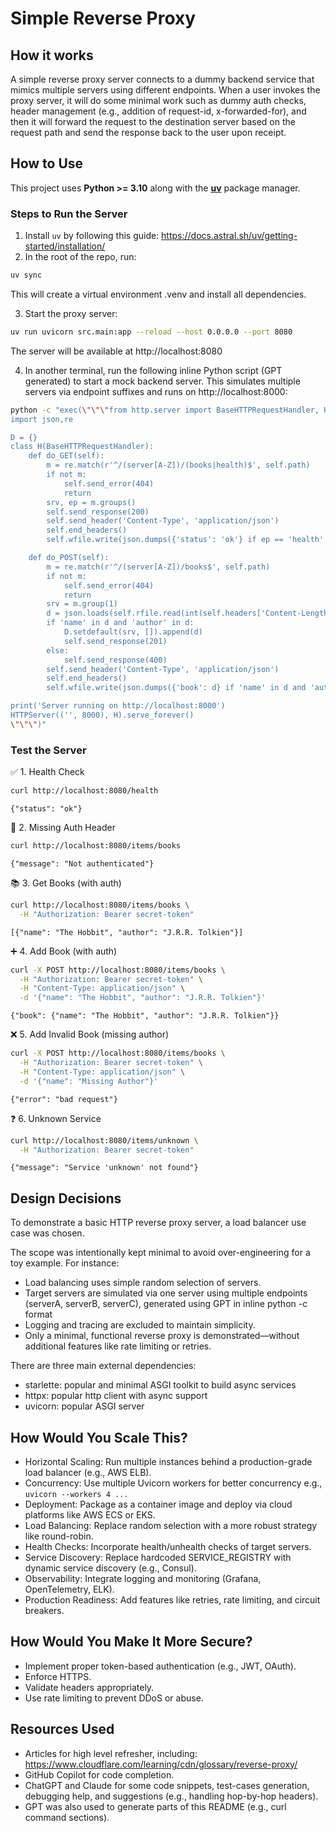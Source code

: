 # Simple Reverse Proxy

## How it works
A simple reverse proxy server connects to a dummy backend service that mimics multiple servers using different endpoints. When a user invokes the proxy server, it will do some minimal work such as dummy auth checks, header management (e.g., addition of request-id, x-forwarded-for), and then it will forward the request to the destination server based on the request path and send the response back to the user upon receipt.

## How to Use

This project uses **Python >= 3.10** along with the **[uv](https://docs.astral.sh/uv/)** package manager.

### Steps to Run the Server

1. Install `uv` by following this guide: https://docs.astral.sh/uv/getting-started/installation/
2. In the root of the repo, run:  
```bash
uv sync
```

This will create a virtual environment .venv and install all dependencies.

3. Start the proxy server:
```bash
uv run uvicorn src.main:app --reload --host 0.0.0.0 --port 8080
```
The server will be available at http://localhost:8080

4. In another terminal, run the following inline Python script (GPT generated) to start a mock backend server. This simulates multiple servers via endpoint suffixes and runs on http://localhost:8000:

```bash
python -c "exec(\"\"\"from http.server import BaseHTTPRequestHandler, HTTPServer
import json,re

D = {}
class H(BaseHTTPRequestHandler):
    def do_GET(self):
        m = re.match(r'^/(server[A-Z])/(books|health)$', self.path)
        if not m:
            self.send_error(404)
            return
        srv, ep = m.groups()
        self.send_response(200)
        self.send_header('Content-Type', 'application/json')
        self.end_headers()
        self.wfile.write(json.dumps({'status': 'ok'} if ep == 'health' else D.get(srv, [])).encode())

    def do_POST(self):
        m = re.match(r'^/(server[A-Z])/books$', self.path)
        if not m:
            self.send_error(404)
            return
        srv = m.group(1)
        d = json.loads(self.rfile.read(int(self.headers['Content-Length'])))
        if 'name' in d and 'author' in d:
            D.setdefault(srv, []).append(d)
            self.send_response(201)
        else:
            self.send_response(400)
        self.send_header('Content-Type', 'application/json')
        self.end_headers()
        self.wfile.write(json.dumps({'book': d} if 'name' in d and 'author' in d else {'error': 'bad request'}).encode())

print('Server running on http://localhost:8000')
HTTPServer(('', 8000), H).serve_forever()
\"\"\")"

```


### Test the Server

✅ 1. Health Check
```bash
curl http://localhost:8080/health
```
```
{"status": "ok"}
```

🚫 2. Missing Auth Header
```bash
curl http://localhost:8080/items/books
```
```
{"message": "Not authenticated"}
```

📚 3. Get Books (with auth)
```bash
curl http://localhost:8080/items/books \
  -H "Authorization: Bearer secret-token"
```
```
[{"name": "The Hobbit", "author": "J.R.R. Tolkien"}]
```

➕ 4. Add Book (with auth)
```bash
curl -X POST http://localhost:8080/items/books \
  -H "Authorization: Bearer secret-token" \
  -H "Content-Type: application/json" \
  -d '{"name": "The Hobbit", "author": "J.R.R. Tolkien"}'
```
```
{"book": {"name": "The Hobbit", "author": "J.R.R. Tolkien"}}
```


❌ 5. Add Invalid Book (missing author)
```bash
curl -X POST http://localhost:8080/items/books \
  -H "Authorization: Bearer secret-token" \
  -H "Content-Type: application/json" \
  -d '{"name": "Missing Author"}'
```
```
{"error": "bad request"}
```

❓ 6. Unknown Service
```bash
curl http://localhost:8080/items/unknown \
  -H "Authorization: Bearer secret-token"
```
```
{"message": "Service 'unknown' not found"}

```


## Design Decisions
To demonstrate a basic HTTP reverse proxy server, a load balancer use case was chosen.

The scope was intentionally kept minimal to avoid over-engineering for a toy example. For instance:
* Load balancing uses simple random selection of servers.
* Target servers are simulated via one server using multiple endpoints (serverA, serverB, serverC), generated using GPT in inline python -c format 
* Logging and tracing are excluded to maintain simplicity.
* Only a minimal, functional reverse proxy is demonstrated—without additional features like rate limiting or retries.

There are three main external dependencies:
* starlette: popular and minimal ASGI toolkit to build async services
* httpx: popular http client with async support
* uvicorn: popular ASGI server


## How Would You Scale This?
* Horizontal Scaling: Run multiple instances behind a production-grade load balancer (e.g., AWS ELB).
* Concurrency: Use multiple Uvicorn workers for better concurrency e.g., ```uvicorn --workers 4 ...```
* Deployment: Package as a container image and deploy via cloud platforms like AWS ECS or EKS.
* Load Balancing: Replace random selection with a more robust strategy like round-robin.
* Health Checks: Incorporate health/unhealth checks of target servers.
* Service Discovery: Replace hardcoded SERVICE_REGISTRY with dynamic service discovery (e.g., Consul).
* Observability: Integrate logging and monitoring (Grafana, OpenTelemetry, ELK).
* Production Readiness: Add features like retries, rate limiting, and circuit breakers.


## How Would You Make It More Secure?
* Implement proper token-based authentication (e.g., JWT, OAuth).
* Enforce HTTPS.
* Validate headers appropriately.
* Use rate limiting to prevent DDoS or abuse.


## Resources Used
* Articles for high level refresher, including: https://www.cloudflare.com/learning/cdn/glossary/reverse-proxy/
* GitHub Copilot for code completion.
* ChatGPT and Claude for some code snippets, test-cases generation, debugging help, and suggestions (e.g., handling hop-by-hop headers).
* GPT was also used to generate parts of this README (e.g., curl command sections).
